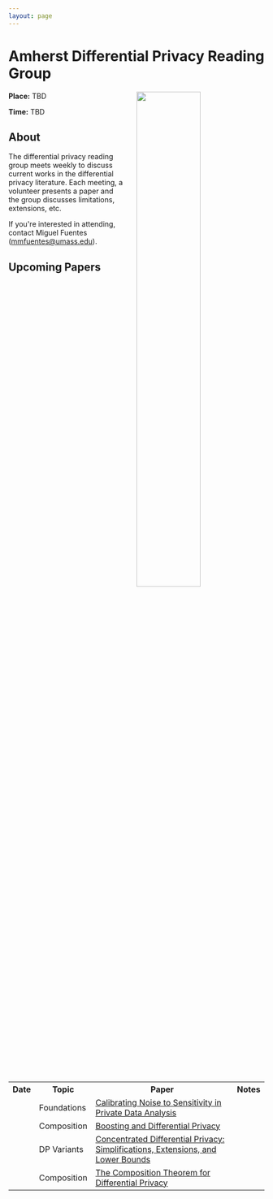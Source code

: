 ```yaml
---
layout: page
---
```


<h1>Amherst Differential Privacy Reading Group</h1>

<a href="https://journalistsresource.org/politics-and-government/comic-differential-privacy-2020-census/">
<img style="float: right; display: inline-block; margin: 0px 0px 0px 25px" width="50%" height="50%"  src="https://journalistsresource.org/wp-content/uploads/2020/03/thumbnail_DiffPriv-teaser-720x480-1.jpg">
</a>

**Place:** TBD

**Time:** TBD

<h2>About</h2>

The differential privacy reading group meets weekly to discuss current works in the differential privacy literature. Each meeting, a volunteer presents a paper and the group discusses limitations, extensions, etc.

If you're interested in attending, contact Miguel Fuentes (mmfuentes@umass.edu).

<h2>Upcoming Papers</h2>

<table>
  <tr>
    <th><b>Date</b></th>
    <th><b>Topic</b></th>
    <th><b>Paper</b></th>
    <th><b>Notes</b></th>
  </tr>
  <tr>
    <td></td>
    <td>Foundations</td>
    <td><a href="https://people.csail.mit.edu/asmith/PS/sensitivity-tcc-final.pdf">Calibrating Noise to Sensitivity in Private Data Analysis</a></td>
    <td></td>
  </tr>
  <tr>
    <td></td>
    <td>Composition</td>
    <td><a href="https://privacytools.seas.harvard.edu/files/privacytools/files/05670947.pdf">Boosting and Differential Privacy</a></td>
    <td></td>
  </tr>
  <tr>
    <td></td>
    <td>DP Variants</td>
    <td><a href="https://arxiv.org/pdf/1605.02065.pdf">Concentrated Differential Privacy: Simplifications, Extensions, and Lower Bounds</a></td>
    <td></td>
  </tr>
  <tr>
    <td></td>
    <td>Composition</td>
    <td><a href="https://arxiv.org/pdf/1311.0776.pdf">The Composition Theorem for Differential Privacy</a></td>
    <td></td>
  </tr>
</table>

<!-- <h2>Schedule</h2> -->

<!-- <h3> Summer 2022 </h3>

<table>
  <tr>
    <th><b>Date</b></th>
    <th><b>Topic</b></th>
    <th><b>Paper</b></th>
  </tr>
  <tr>
    <td>06/08/22</td>
    <td>Stats</td>
    <td><a href="https://arxiv.org/abs/2110.05429#">Differentially Private Approximate Quantiles</a></td>
  </tr>
  <tr>
    <td>06/15/22</td>
    <td>Synthetic Data</td>
    <td><a href="https://link.springer.com/chapter/10.1007/978-3-540-87471-3_20">How Protective Are Synthetic Data?</a></td>
  </tr>
</table>

<h3> Spring 2022 </h3>

<table>
  <tr>
    <th><b>Date</b></th>
    <th><b>Topic</b></th>
    <th><b>Paper</b></th>
  </tr>
  <tr>
    <td>03/08/22</td>
    <td>Synthetic Data</td>
    <td><a href="https://arxiv.org/abs/2205.03257">Synthetic Data - what, why and how?</a></td>
  </tr>
  <tr>
    <td>03/15/22</td>
    <td>Query Release</td>
    <td><a href="https://dl.acm.org/doi/10.1145/1807085.1807104">Optimizing linear counting queries under differential privacy</a></td>
  </tr>
</table> -->
